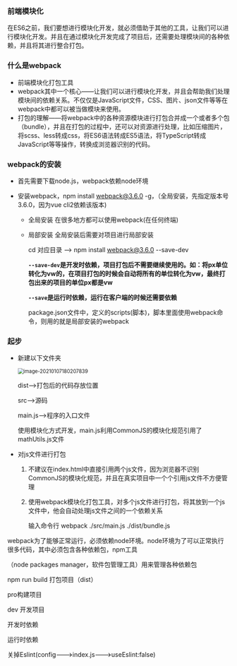 ### 前端模块化

在ES6之前，我们要想进行模块化开发，就必须借助于其他的工具，让我们可以进行模块化开发。并且在通过模块化开发完成了项目后，还需要处理模块间的各种依赖，并且将其进行整合打包。

### 什么是webpack

- 前端模块化打包工具
- webpack其中一个核心——让我们可以进行模块化开发，并且会帮助我们处理模块间的依赖关系。不仅仅是JavaScript文件，CSS、图片、json文件等等在webpack中都可以被当做模块来使用。
- 打包的理解——将webpack中的各种资源模块进行打包合并成一个或者多个包（bundle），并且在打包的过程中，还可以对资源进行处理，比如压缩图片，将scss、less转成css，将ES6语法转成ES5语法，将TypeScript转成JavaScript等等操作，转换成浏览器识别的代码。

### webpack的安装

* 首先需要下载node.js，webpack依赖node环境

* 安装webpack，npm install webpack@3.6.0 -g，（全局安装，先指定版本号3.6.0，因为vue cli2依赖该版本)

  * 全局安装  在很多地方都可以使用webpack(在任何终端)

  * 局部安装   全局安装后需要对项目进行局部安装

    cd 对应目录   ——>   npm install webpack@3.6.0 --save-dev

    **`--save-dev`是开发时依赖，项目打包后不需要继续使用的。如：将px单位转化为vw的，在项目打包的时候会自动将所有的单位转化为vw，最终打包出来的项目的单位px都是vw**

    **`--save`是运行时依赖，运行在客户端的时候还需要依赖**
    
    package.json文件中，定义的scripts(脚本)，脚本里面使用webpack命令，则用的就是局部安装的webpack

### 起步

* 新建以下文件夹

  <img src="C:\Users\zhuwanning\AppData\Roaming\Typora\typora-user-images\image-20210107180207839.png" alt="image-20210107180207839" style="zoom:80%;" />

  dist——>打包后的代码存放位置

  src——>源码

  main.js——>程序的入口文件

  使用模块化方式开发，main.js利用CommonJS的模块化规范引用了mathUtils.js文件

* 对js文件进行打包

  1. 不建议在index.html中直接引用两个js文件，因为浏览器不识别CommonJS的模块化规范，并且在真实项目中一个个引用js文件不方便管理

  2. 使用webpack模块化打包工具，对多个js文件进行打包，将其放到一个js文件中，他会自动处理js文件之间的一个依赖关系

     输入命令行 webpack ./src/main.js ./dist/bundle.js

     









webpack为了能够正常运行，必须依赖node环境。node环境为了可以正常执行很多代码，其中必须包含各种依赖包，npm工具

（node packages manager，软件包管理工具）用来管理各种依赖包

npm run build  打包项目（dist）

pro构建项目

dev 开发项目

开发时依赖

运行时依赖

关掉Eslint(config--->index.js--->useEslint:false)